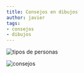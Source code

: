 ```yaml
---
title: Consejos en dibujos
author: javier
tags:
- consejos
- dibujos
---
```


![tipos de personas](img/tiposDePersonas.jpg)  


![consejos](img/masConsejos.jpg)  

